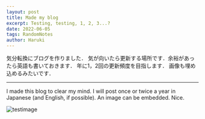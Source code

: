 ```yaml
---
layout: post
title: Made my blog
excerpt: Testing, testing, 1, 2, 3...?
date: 2022-06-05
tags: RandomNotes
author: Haruki
---
```


気分転換にブログを作りました．
気が向いたら更新する場所です．余裕があったら英語も書いておきます．
年に1，2回の更新頻度を目指します．
画像も埋め込めるみたいです．

-----
I made this blog to clear my mind. I will post once or twice a year in Japanese (and English, if possible).
An image can be embedded. Nice.

![testimage](https://i.gyazo.com/bdf2414e83ecb904132a7728d3e232ed.png)
